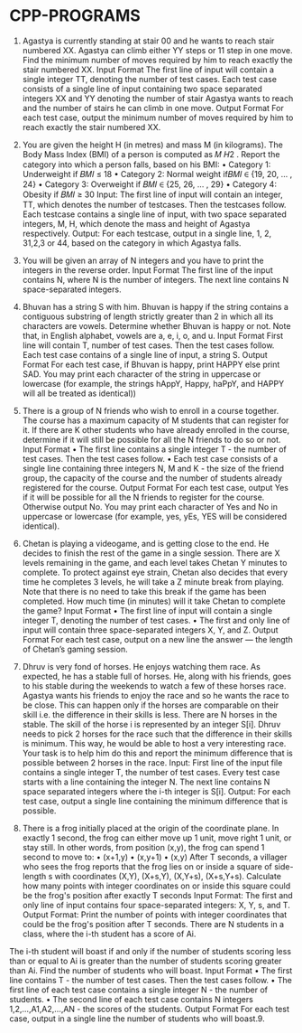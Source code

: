 # CPP-PROGRAMS 
1. Agastya is currently standing at stair 00 and he wants to reach stair numbered XX.
Agastya can climb either YY steps or 11 step in one move.
Find the minimum number of moves required by him to reach exactly the stair numbered XX.
Input Format
The first line of input will contain a single integer TT, denoting the number of test cases.
Each test case consists of a single line of input containing two space separated integers XX 
and YY denoting the number of stair Agastya wants to reach and the number of stairs he can 
climb in one move.
Output Format
For each test case, output the minimum number of moves required by him to reach exactly 
the stair numbered XX.

2. You are given the height H (in metres) and mass M (in kilograms). The Body Mass Index 
(BMI) of a person is computed as 𝑀
𝐻2
.
Report the category into which a person falls, based on his BMI:
• Category 1: Underweight if 𝐵𝑀𝐼 ≤ 18
• Category 2: Normal weight if𝐵𝑀𝐼 ∈ {19, 20, … , 24}
• Category 3: Overweight if 𝐵𝑀𝐼 ∈ {25, 26, … , 29}
• Category 4: Obesity if 𝐵𝑀𝐼 ≥ 30
Input:
The first line of input will contain an integer, TT, which denotes the number of testcases. 
Then the testcases follow.
Each testcase contains a single line of input, with two space separated integers, M, H, which 
denote the mass and height of Agastya respectively.
Output:
For each testcase, output in a single line, 1, 2, 31,2,3 or 44, based on the category in which 
Agastya falls.

3. You will be given an array of N integers and you have to print the integers in the reverse 
order.
Input Format
The first line of the input contains N, where N is the number of integers. The next line 
contains N space-separated integers.

4. Bhuvan has a string S with him. Bhuvan is happy if the string contains a contiguous substring 
of length strictly greater than 2 in which all its characters are vowels.
Determine whether Bhuvan is happy or not.
Note that, in English alphabet, vowels are a, e, i, o, and u.
Input Format
First line will contain T, number of test cases. Then the test cases follow.
Each test case contains of a single line of input, a string S.
Output Format
For each test case, if Bhuvan is happy, print HAPPY else print SAD.
You may print each character of the string in uppercase or lowercase (for example, the strings 
hAppY, Happy, haPpY, and HAPPY will all be treated as identical))

5. There is a group of N friends who wish to enroll in a course together. The course has a 
maximum capacity of M students that can register for it. If there are K other students who 
have already enrolled in the course, determine if it will still be possible for all the N friends to 
do so or not.
Input Format
• The first line contains a single integer T - the number of test cases. Then the test cases 
follow.
• Each test case consists of a single line containing three integers N, M and K - the size 
of the friend group, the capacity of the course and the number of students already 
registered for the course.
Output Format
For each test case, output Yes if it will be possible for all the N friends to register for the 
course. Otherwise output No.
You may print each character of Yes and No in uppercase or lowercase (for 
example, yes, yEs, YES will be considered identical).

6. Chetan is playing a videogame, and is getting close to the end. He decides to finish the rest of 
the game in a single session.
There are X levels remaining in the game, and each level takes Chetan Y minutes to complete. 
To protect against eye strain, Chetan also decides that every time he completes 3 levels, he 
will take a Z minute break from playing. Note that there is no need to take this break if the 
game has been completed.
How much time (in minutes) will it take Chetan to complete the game?
Input Format
• The first line of input will contain a single integer T, denoting the number of test 
cases.
• The first and only line of input will contain three space-separated integers X, Y, and Z.
Output Format
For each test case, output on a new line the answer — the length of Chetan’s gaming session.


7. Dhruv is very fond of horses. He enjoys watching them race. As expected, he has a stable full 
of horses. He, along with his friends, goes to his stable during the weekends to watch a few of 
these horses race. Agastya wants his friends to enjoy the race and so he wants the race to be 
close. This can happen only if the horses are comparable on their skill i.e. the difference in 
their skills is less.
There are N horses in the stable. The skill of the horse i is represented by an integer S[i]. 
Dhruv needs to pick 2 horses for the race such that the difference in their skills is minimum. 
This way, he would be able to host a very interesting race. Your task is to help him do this 
and report the minimum difference that is possible between 2 horses in the race.
Input:
First line of the input file contains a single integer T, the number of test cases.
Every test case starts with a line containing the integer N.
The next line contains N space separated integers where the i-th integer is S[i].
Output:
For each test case, output a single line containing the minimum difference that is possible.

8. There is a frog initially placed at the origin of the coordinate plane. In exactly 1 second, the 
frog can either move up 1 unit, move right 1 unit, or stay still. In other words, from 
position (x,y), the frog can spend 1 second to move to:
• (x+1,y)
• (x,y+1)
• (x,y)
After T seconds, a villager who sees the frog reports that the frog lies on or inside a 
square of side-length s with coordinates (X,Y), (X+s,Y), (X,Y+s), (X+s,Y+s). Calculate 
how many points with integer coordinates on or inside this square could be the frog's 
position after exactly T seconds
Input Format:
The first and only line of input contains four space-separated integers: X, Y, s, and T.
Output Format:
Print the number of points with integer coordinates that could be the frog's position
after T seconds.
There are N students in a class, where the i-th student has a score of Ai.

The i-th student will boast if and only if the number of students scoring less than or equal 
to Ai is greater than the number of students scoring greater than Ai.
Find the number of students who will boast.
Input Format
• The first line contains T - the number of test cases. Then the test cases follow.
• The first line of each test case contains a single integer N - the number of students.
• The second line of each test case contains N integers 1,2,…,A1,A2,…,AN - the scores 
of the students.
Output Format
For each test case, output in a single line the number of students who will boast.9. 
